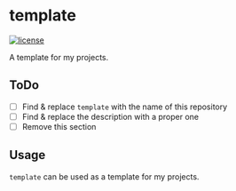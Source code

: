 # template

[![license](https://custom-icon-badges.demolab.com/github/license/brycked/template?logo=law)](LICENSE.md)

A template for my projects.

## ToDo

- [ ] Find & replace `template` with the name of this repository
- [ ] Find & replace the description with a proper one
- [ ] Remove this section

## Usage

`template` can be used as a template for my projects.
